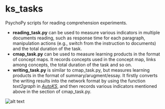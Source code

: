 # ks_tasks
PsychoPy scripts for reading comprehension experiments.
- **reading_task.py** can be used to measure various indicators in multiple documents reading, such as response time for each paragraph, manipulation actions (e.g., switch from the instruction to documents) and the total duration of the task.
- **cmap_task.py** can be used to measure learning products in the format of concept maps. It records concepts used in the concept map, links among concepts, the total duration of the task and so on.
- **writing_task.py** is similar to cmap_task.py, but measures learning products in the format of summary/arugment/essay. It firstly converts the writing results into the network format by using the function *text2graph* in [*AutoKS*](https://github.com/weiziqianpsych/AutoKS), and then records various indicators mentioned above in the section of cmap_task.py.

![alt text](https://github.com/weiziqianpsych/ks_tasks/blob/main/interfaces.png?raw=true)
